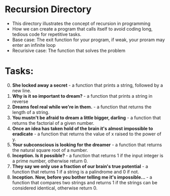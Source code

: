 # Recursion Directory

- This directory illustrates the concept of recursion in programming 
- How we can create a program that calls itself to avoid coding long, tedious code for repetitive tasks.
- Base case: The exit function for your program, if weak, your proram may enter an infinite loop
- Recurisive case: The function that solves the problem

# Tasks: 

0.  <b>She locked away a secret</b> -  a function that prints a string, followed by a new line.
1.  <b> Why is it so important to dream? </b> - a function that prints a string in reverse
2.  <b> Dreams feel real while we're in them.</b> - a function that returns the length of a string.
3.  <b>  You mustn't be afraid to dream a little bigger, darling</b> - a function that returns the factorial of a given number.
4.  <b> Once an idea has taken hold of the brain it's almost impossible to eradicate</b> - a function that returns the value of x raised to the power of y.
5.  <b> Your subconscious is looking for the dreamer</b> - a function that returns the natural square root of a number.
6.  <b> Inception. Is it possible? </b> - a function that returns 1 if the input integer is a prime number, otherwise return 0.
7.  <b> They say we only use a fraction of our brain's true potential</b> -  a function that returns 1 if a string is a palindrome and 0 if not.
8.  <b>  Inception. Now, before you bother telling me it's impossible... </b> -  a function that compares two strings and returns 1 if the strings can be considered identical, otherwise return 0.
